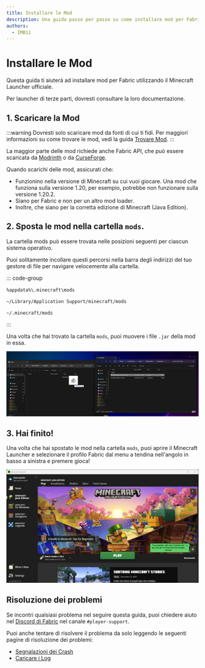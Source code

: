 ```yaml
---
title: Installare le Mod
description: Una guida passo per passo su come installare mod per Fabric.
authors:
  - IMB11
---
```


# Installare le Mod

Questa guida ti aiuterà ad installare mod per Fabric utilizzando il Minecraft Launcher ufficiale.

Per launcher di terze parti, dovresti consultare la loro documentazione.

## 1. Scaricare la Mod

:::warning
Dovresti solo scaricare mod da fonti di cui ti fidi. Per maggiori informazioni su come trovare le mod, vedi la guida [Trovare Mod](./finding-mods.md).
:::

La maggior parte delle mod richiede anche Fabric API, che può essere scaricata da [Modrinth](https://modrinth.com/mod/fabric-api) o da [CurseForge](https://curseforge.com/minecraft/mc-mods/fabric-api).

Quando scarichi delle mod, assicurati che:

- Funzionino nella versione di Minecraft su cui vuoi giocare. Una mod che funziona sulla versione 1.20, per esempio, potrebbe non funzionare sulla versione 1.20.2.
- Siano per Fabric e non per un altro mod loader.
- Inoltre, che siano per la corretta edizione di Minecraft (Java Edition).

## 2. Sposta le mod nella cartella `mods`.

La cartella mods può essere trovata nelle posizioni seguenti per ciascun sistema operativo.

Puoi solitamente incollare questi percorsi nella barra degli indirizzi del tuo gestore di file per navigare velocemente alla cartella.

::: code-group

```:no-line-numbers [Windows]
%appdata%\.minecraft\mods
```

```:no-line-numbers [macOS]
~/Library/Application Support/minecraft/mods
```

```:no-line-numbers [Linux]
~/.minecraft/mods
```

:::

Una volta che hai trovato la cartella `mods`, puoi muovere i file `.jar` della mod in essa.

![Mod installate nella cartella mods.](/assets/players/installing-mods.png)

## 3. Hai finito!

Una volta che hai spostato le mod nella cartella `mods`, puoi aprire il Minecraft Launcher e selezionare il profilo Fabric dal menu a tendina nell'angolo in basso a sinistra e premere gioca!

![Minecraft Launcher con il profilo Fabric selezionato.](/assets/players/installing-fabric/launcher-screen.png)

## Risoluzione dei problemi

Se incontri qualsiasi problema nel seguire questa guida, puoi chiedere aiuto nel [Discord di Fabric](https://discord.gg/v6v4pMv) nel canale `#player-support`.

Puoi anche tentare di risolvere il problema da solo leggendo le seguenti pagine di risoluzione dei problemi:

- [Segnalazioni dei Crash](./troubleshooting/crash-reports.md)
- [Caricare i Log](./troubleshooting/uploading-logs.md)
